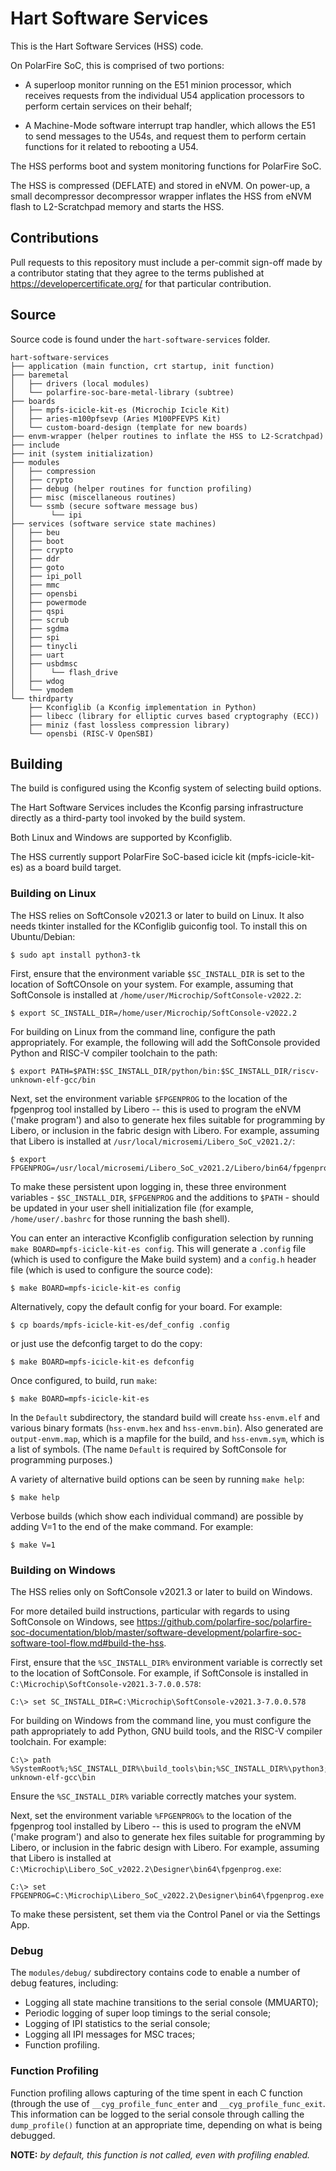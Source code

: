 # Hart Software Services

This is the Hart Software Services (HSS) code. 

On PolarFire SoC, this is comprised of two portions:

- A superloop monitor running on the E51 minion processor, which receives requests from the 
   individual U54 application processors to perform certain services on their behalf;

- A Machine-Mode software interrupt trap handler, which allows the E51 to send messages to the U54s, 
   and request them to perform certain functions for it related to rebooting a U54.

The HSS performs boot and system monitoring functions for PolarFire SoC.

The HSS is compressed (DEFLATE) and stored in eNVM.  On power-up, a small decompressor decompressor wrapper inflates the HSS from eNVM flash to L2-Scratchpad memory and starts the HSS.

## Contributions

Pull requests to this repository must include a per-commit sign-off made by a contributor stating that they agree to the terms published at https://developercertificate.org/ for that particular contribution.

## Source

Source code is found under the `hart-software-services` folder.
   
    hart-software-services
    ├── application (main function, crt startup, init function)
    ├── baremetal
    │   ├── drivers (local modules)
    │   └── polarfire-soc-bare-metal-library (subtree)
    ├── boards
    │   ├── mpfs-icicle-kit-es (Microchip Icicle Kit)
    │   ├── aries-m100pfsevp (Aries M100PFEVPS Kit)
    │   └── custom-board-design (template for new boards)
    ├── envm-wrapper (helper routines to inflate the HSS to L2-Scratchpad)
    ├── include
    ├── init (system initialization)
    ├── modules
    │   ├── compression
    │   ├── crypto
    │   ├── debug (helper routines for function profiling)
    │   ├── misc (miscellaneous routines)
    │   └── ssmb (secure software message bus)
    │        └── ipi
    ├── services (software service state machines)
    │   ├── beu
    │   ├── boot
    │   ├── crypto
    │   ├── ddr
    │   ├── goto
    │   ├── ipi_poll
    │   ├── mmc
    │   ├── opensbi
    │   ├── powermode
    │   ├── qspi
    │   ├── scrub
    │   ├── sgdma
    │   ├── spi
    │   ├── tinycli
    │   ├── uart
    │   ├── usbdmsc
    │   │    └── flash_drive
    │   ├── wdog
    │   └── ymodem
    └── thirdparty
        ├── Kconfiglib (a Kconfig implementation in Python)
        ├── libecc (library for elliptic curves based cryptography (ECC))
        ├── miniz (fast lossless compression library)
        └── opensbi (RISC-V OpenSBI)

## Building

The build is configured using the Kconfig system of selecting build options. 

The Hart Software Services includes the Kconfig parsing infrastructure directly as a third-party tool invoked by the build system.

Both Linux and Windows are supported by Kconfiglib.
 
The HSS currently support PolarFire SoC-based icicle kit (mpfs-icicle-kit-es) as a board build target.

### Building on Linux

The HSS relies on SoftConsole v2021.3 or later to build on Linux. It also needs tkinter installed for the KConfiglib guiconfig tool. To install this on Ubuntu/Debian:

    $ sudo apt install python3-tk

First, ensure that the environment variable `$SC_INSTALL_DIR` is set to the location of SoftCOnsole on your system. For example, assuming that SoftConsole is installed at  `/home/user/Microchip/SoftConsole-v2022.2`:

    $ export SC_INSTALL_DIR=/home/user/Microchip/SoftConsole-v2022.2

For building on Linux from the command line, configure the path appropriately. For example, the following will add the SoftConsole provided Python and RISC-V compiler toolchain to the path:

    $ export PATH=$PATH:$SC_INSTALL_DIR/python/bin:$SC_INSTALL_DIR/riscv-unknown-elf-gcc/bin

Next, set the environment variable `$FPGENPROG` to the location of the fpgenprog tool installed by Libero -- this is used to program the eNVM ('make program') and also to generate hex files suitable for programming by Libero, or inclusion in the fabric design with Libero. For example, assuming that Libero is installed at `/usr/local/microsemi/Libero_SoC_v2021.2/`:

    $ export FPGENPROG=/usr/local/microsemi/Libero_SoC_v2021.2/Libero/bin64/fpgenprog

To make these persistent upon logging in, these three environment variables - `$SC_INSTALL_DIR`, `$FPGENPROG` and the additions to `$PATH` - should be updated in your user shell initialization file (for example, `/home/user/.bashrc` for those running the bash shell).

You can enter an interactive Kconfiglib configuration selection by running `make BOARD=mpfs-icicle-kit-es config`. This will generate a `.config` file (which is used to configure the Make build system) and a `config.h` header file (which is used to configure the source code):

    $ make BOARD=mpfs-icicle-kit-es config

Alternatively, copy the default config for your board. For example:

    $ cp boards/mpfs-icicle-kit-es/def_config .config

or just use the defconfig target to do the copy:

    $ make BOARD=mpfs-icicle-kit-es defconfig 

Once configured, to build, run `make`:

    $ make BOARD=mpfs-icicle-kit-es

In the `Default` subdirectory, the standard build will create `hss-envm.elf` and various binary formats (`hss-envm.hex` and `hss-envm.bin`).  Also generated are `output-envm.map`, which is a mapfile for the build, and  `hss-envm.sym`, which is a list of symbols.  (The name `Default` is required by SoftConsole for programming purposes.)

A variety of alternative build options can be seen by running `make help`:

    $ make help

Verbose builds (which show each individual command) are possible by adding V=1 to the end of the make command. For example:

    $ make V=1

### Building on Windows

The HSS relies only on SoftConsole v2021.3 or later to build on Windows.

For more detailed build instructions, particular with regards to using SoftConsole on Windows, see https://github.com/polarfire-soc/polarfire-soc-documentation/blob/master/software-development/polarfire-soc-software-tool-flow.md#build-the-hss.

First, ensure that the `%SC_INSTALL_DIR%` environment variable is correctly set to the location of SoftConsole.  For example, if SoftConsole is installed in `C:\Microchip\SoftConsole-v2021.3-7.0.0.578`:

    C:\> set SC_INSTALL_DIR=C:\Microchip\SoftConsole-v2021.3-7.0.0.578

For building on Windows from the command line, you must configure the path appropriately to add Python, GNU build tools, and the RISC-V compiler toolchain. For example:

    C:\> path %SystemRoot%;%SC_INSTALL_DIR%\build_tools\bin;%SC_INSTALL_DIR%\python3;%SC_INSTALL_DIR%\python;%SC_INSTALL_DIR%\riscv-unknown-elf-gcc\bin

Ensure the `%SC_INSTALL_DIR%` variable correctly matches your system.

Next, set the environment variable `%FPGENPROG%` to the location of the fpgenprog tool installed by Libero -- this is used to program the eNVM ('make program') and also to generate hex files suitable for programming by Libero, or inclusion in the fabric design with Libero. For example, assuming that Libero is installed at `C:\Microchip\Libero_SoC_v2022.2\Designer\bin64\fpgenprog.exe`:

    C:\> set FPGENPROG=C:\Microchip\Libero_SoC_v2022.2\Designer\bin64\fpgenprog.exe

To make these persistent, set them via the Control Panel or via the Settings App.

### Debug

The `modules/debug/` subdirectory contains code to enable a number of debug features, including:

 * Logging all state machine transitions to the serial console (MMUART0);
 * Periodic logging of super loop timings to the serial console;
 * Logging of IPI statistics to the serial console;
 * Logging all IPI messages for MSC traces;
 * Function profiling.

### Function Profiling

Function profiling allows capturing of the time spent in each C function (through the use of `__cyg_profile_func_enter` and `__cyg_profile_func_exit`. This information can be logged to the serial console through calling the `dump_profile()` function at an appropriate time, depending on what is being debugged.

**NOTE:** *by default, this function is not called, even with profiling enabled.*
